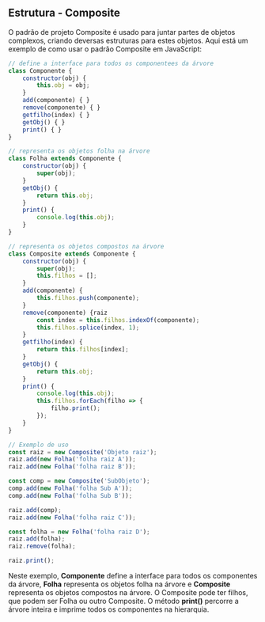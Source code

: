 ## Estrutura - Composite
O padrão de projeto Composite é usado para juntar partes de objetos complexos, criando deversas estruturas para estes objetos. Aqui está um exemplo de como usar o padrão Composite em JavaScript:

```javascript
// define a interface para todos os componentees da árvore
class Componente {
    constructor(obj) {
        this.obj = obj;
    }
    add(componente) { }
    remove(componente) { }
    getfilho(index) { }
    getObj() { }
    print() { }
}

// representa os objetos folha na árvore
class Folha extends Componente {
    constructor(obj) {
        super(obj);
    }
    getObj() {
        return this.obj;
    }
    print() {
        console.log(this.obj);
    }
}

// representa os objetos compostos na árvore
class Composite extends Componente {
    constructor(obj) {
        super(obj);
        this.filhos = [];
    }
    add(componente) {
        this.filhos.push(componente);
    }
    remove(componente) {raiz
        const index = this.filhos.indexOf(componente);
        this.filhos.splice(index, 1);
    }
    getfilho(index) {
        return this.filhos[index];
    }
    getObj() {
        return this.obj;
    }
    print() {
        console.log(this.obj);
        this.filhos.forEach(filho => {
            filho.print();
        });
    }
}

// Exemplo de uso
const raiz = new Composite('Objeto raiz');
raiz.add(new Folha('folha raiz A'));
raiz.add(new Folha('folha raiz B'));

const comp = new Composite('SubObjeto');
comp.add(new Folha('folha Sub A'));
comp.add(new Folha('folha Sub B'));

raiz.add(comp);
raiz.add(new Folha('folha raiz C'));

const folha = new Folha('folha raiz D');
raiz.add(folha);
raiz.remove(folha);

raiz.print();
```

Neste exemplo, **Componente** define a interface para todos os componentes da árvore, **Folha** representa os objetos folha na árvore e **Composite** representa os objetos compostos na árvore. O Composite pode ter filhos, que podem ser Folha ou outro Composite. O método **print()** percorre a árvore inteira e imprime todos os componentes na hierarquia.